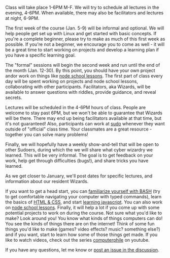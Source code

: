 Class will take place 1-6PM M-F. We will try to schedule all lectures in the evening, 4-6PM. When available, there may also be facilitators and lectures at night, 6-9PM.

The first week of the course (Jan. 5-9) will be informal and optional. We will help people get set up with Linux and get started with basic concepts. If you're a complete beginner, please try to make as much of this first week as possible. If you're not a beginner, we encourage you to come as well - it will be a great time to start working on projects and develop a learning plan if you have a specific learning goal.

The "formal" sessions will begin the second week and run until the end of the month (Jan. 12-30). By this point, you should have your own project andor work on things like [node school lessons](http://nodeschool.io). The first part of class every day will be spent working on projects and node school lessons, collaborating with other participants.  Facilitators, aka Wizards, will be available to answer questions with riddles, provide guidance, and reveal secrets. 

Lectures will be scheduled in the 4-6PM hours of class. People are welcome to stay past 6PM, but we won't be able to guarantee that Wizards will be there. There may end up being facilitators available at that time, but it's not guaranteed!  Also, participants can work at [sudo](http://sudoroom.org) whenever they want outside of "official" class time. Your classmates are a great resource - together you can solve many problems!

Finally, we will hopefully have a weekly show-and-tell that will be open to other Sudoers, during which the we will share what cyber wizardry we learned. This will be very informal.  The goal is to get feedback on your work, help get through difficulties (bugs!), and share tricks you have learned. 

As we get closer to January, we'll post dates for specific lectures, and information about our resident Wizards.

If you want to get a head start, you can [familiarize yourself with BASH](http://pgbovine.net/command-line-tutorial.htm) (try to get comfortable navigating your computer with typed commands), learn the basics of [HTML & CSS](http://www.codecademy.com/en/tracks/web), and start [learning javascript](http://eloquentjavascript.net/). You can also work on [node school lessons](http://nodeschool.io). Finally, it will help a lot if you come up with some potential projects to work on during the course. Not sure what you'd like to make? Look around you! You know what kinds of things computers can do! You see the kinds of things there are on the internet! Think of some fun things you'd like to make (games? video effects? music? something else?) and if you want, start to learn how some of those things get made. If you like to watch videos, check out the series [computerphile](https://www.youtube.com/user/Computerphile) on youtube.

If you have any questions, let me know or [post an issue in the discussion](https://github.com/cyberwizardinstitute/discussion/issues).